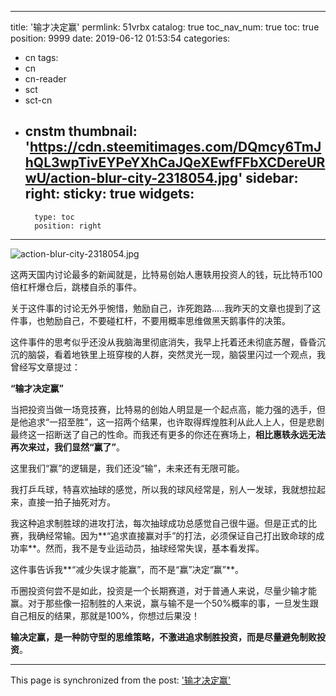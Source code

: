 
---
title: '输才决定赢'
permlink: 51vrbx
catalog: true
toc_nav_num: true
toc: true
position: 9999
date: 2019-06-12 01:53:54
categories:
- cn
tags:
- cn
- cn-reader
- sct
- sct-cn
- cnstm
thumbnail: 'https://cdn.steemitimages.com/DQmcy6TmJhQL3wpTivEYPeYXhCaJQeXEwfFFbXCDereURwU/action-blur-city-2318054.jpg'
sidebar:
    right:
        sticky: true
widgets:
    -
        type: toc
        position: right
---


![action-blur-city-2318054.jpg](https://cdn.steemitimages.com/DQmcy6TmJhQL3wpTivEYPeYXhCaJQeXEwfFFbXCDereURwU/action-blur-city-2318054.jpg)

这两天国内讨论最多的新闻就是，比特易创始人惠轶用投资人的钱，玩比特币100倍杠杆爆仓后，跳楼自杀的事件。

关于这件事的讨论无外乎惋惜，勉励自己，诈死跑路.....我昨天的文章也提到了这件事，也勉励自己，不要碰杠杆，不要用概率思维做黑天鹅事件的决策。

这件事件的思考似乎还没从我脑海里彻底消失，我早上托着还未彻底苏醒，昏昏沉沉的脑袋，看着地铁里上班穿梭的人群，突然灵光一现，脑袋里闪过一个观点，我曾经写文章提过：

**“输才决定赢”**

当把投资当做一场竞技赛，比特易的创始人明显是一个起点高，能力强的选手，但是他追求“一招至胜”，这一招两个结果，也许取得辉煌胜利从此人上人，但是悲剧最终这一招断送了自己的性命。而我还有更多的你还在赛场上，**相比惠轶永远无法再次来过，我们显然“赢了”**。

这里我们“赢”的逻辑是，我们还没“输”，未来还有无限可能。

我打乒乓球，特喜欢抽球的感觉，所以我的球风经常是，别人一发球，我就想拉起来，直接一拍子抽死对方。

我这种追求制胜球的进攻打法，每次抽球成功总感觉自己很牛逼。但是正式的比赛，我确经常输。因为**“追求直接赢对手”的打法，必须保证自己打出致命球的成功率**。然而，我不是专业运动员，抽球经常失误，基本看发挥。

这件事告诉我**“减少失误才能赢”，而不是“赢”决定“赢”**。

币圈投资何尝不是如此，投资是一个长期赛道，对于普通人来说，尽量少输才能赢。对于那些像一招制胜的人来说，赢与输不是一个50%概率的事，一旦发生跟自己相反的结果，那就是100%，你想过后果没！

**输决定赢，是一种防守型的思维策略，不激进追求制胜投资，而是尽量避免制败投资**。

- - -

This page is synchronized from the post: ['输才决定赢'](https://steemit.com/@yellowbird/51vrbx)
